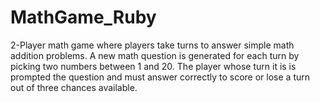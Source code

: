 # MathGame_Ruby
2-Player math game where players take turns to answer simple math addition problems. 
A new math question is generated for each turn by picking two numbers between 1 and 20. 
The player whose turn it is is prompted the question and must answer correctly to score or lose a turn out of three chances available.
